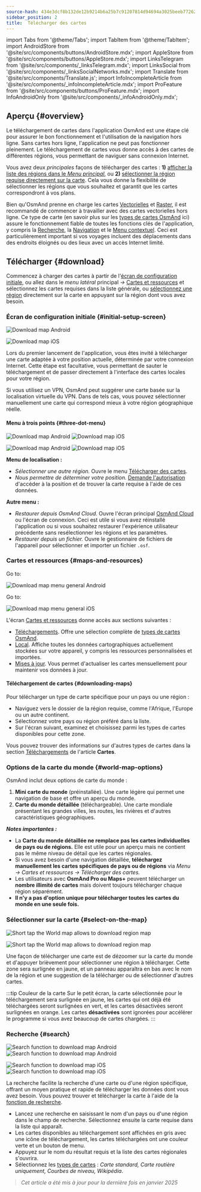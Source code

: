 ```yaml
---
source-hash: 434e3dcf8b132de12b9214b6a25b7c91207814d94694a3025beeb77262c426f1
sidebar_position: 2
title:  Télécharger des cartes
---
```


import Tabs from '@theme/Tabs';
import TabItem from '@theme/TabItem';
import AndroidStore from '@site/src/components/buttons/AndroidStore.mdx';
import AppleStore from '@site/src/components/buttons/AppleStore.mdx';
import LinksTelegram from '@site/src/components/_linksTelegram.mdx';
import LinksSocial from '@site/src/components/_linksSocialNetworks.mdx';
import Translate from '@site/src/components/Translate.js';
import InfoIncompleteArticle from '@site/src/components/_infoIncompleteArticle.mdx';
import ProFeature from '@site/src/components/buttons/ProFeature.mdx';
import InfoAndroidOnly from '@site/src/components/_infoAndroidOnly.mdx';



## Aperçu {#overview}

Le téléchargement de cartes dans l'application OsmAnd est une étape clé pour assurer le bon fonctionnement et l'utilisation de la navigation hors ligne. Sans cartes hors ligne, l'application ne peut pas fonctionner pleinement. Le téléchargement de cartes vous donne accès à des cartes de différentes régions, vous permettant de naviguer sans connexion Internet.

Vous avez deux *principales* façons de télécharger des cartes : **1)** [afficher la liste des régions dans le *Menu principal*](#maps-and-resources), ou **2)** [sélectionner la région requise directement sur la carte](#select-on-the-map). Cela vous donne la flexibilité de sélectionner les régions que vous souhaitez et garantit que les cartes correspondront à vos plans.

Bien qu'OsmAnd prenne en charge les cartes [Vectorielles](../map/vector-maps.md) et [Raster](../map/raster-maps.md), il est recommandé de commencer à travailler avec des cartes vectorielles hors ligne. Ce type de carte (en savoir plus sur les [types de cartes OsmAnd](../personal/maps-resources.md#map-types) ici) assure le fonctionnement fiable de toutes les fonctions clés de l'application, y compris la [Recherche](../search/index.md), la [Navigation](../navigation/index.md) et le [Menu contextuel](../map/map-context-menu.md). Ceci est particulièrement important si vos voyages incluent des déplacements dans des endroits éloignés ou des lieux avec un accès Internet limité.


## Télécharger {#download}

Commencez à charger des cartes à partir de l'[écran de configuration initiale](#initial-setup-screen), ou allez dans le *menu latéral* principal *→* [Cartes et ressources](#maps-and-resources) et sélectionnez les cartes requises dans la liste générale, ou [sélectionnez une région](#select-on-the-map) directement sur la carte en appuyant sur la région dont vous avez besoin.


### Écran de configuration initiale {#initial-setup-screen}

<Tabs groupId="operating-systems">

<TabItem value="android" label="Android">

![Download map Android](@site/static/img/steps/start_screen_first_screen_andr.png)

</TabItem>

<TabItem value="ios" label="iOS">

![Download map iOS](@site/static/img/steps/start_screen_first_screen_ios.png)

</TabItem>

</Tabs>

Lors du premier lancement de l'application, vous êtes invité à télécharger une carte adaptée à votre position actuelle, déterminée par votre connexion Internet. Cette étape est facultative, vous permettant de sauter le téléchargement et de passer directement à l'interface des cartes locales pour votre région.

Si vous utilisez un VPN, OsmAnd peut suggérer une carte basée sur la localisation virtuelle du VPN. Dans de tels cas, vous pouvez sélectionner manuellement une carte qui correspond mieux à votre région géographique réelle.


#### Menu à trois points {#three-dot-menu}

<Tabs groupId="operating-systems">

<TabItem value="android" label="Android">

![Download map Android](@site/static/img/steps/start_screen_first_screen_location_andr.png)   ![Download map iOS](@site/static/img/steps/start_screen_first_screen_other_andr.png)

</TabItem>

<TabItem value="ios" label="iOS">

![Download map Android](@site/static/img/steps/start_screen_first_screen_location_ios.png)   ![Download map iOS](@site/static/img/steps/start_screen_first_screen_other_ios.png)

</TabItem>

</Tabs>

**Menu de localisation :**

- *Sélectionner une autre région.* Ouvre le menu [Télécharger des cartes](#maps-and-resources).
- *Nous permettre de déterminer votre position.* [Demande l'autorisation](../start-with/first-steps.md#permission-to-access-the-location) d'accéder à la position et de trouver la carte requise à l'aide de ces données.

**Autre menu :**

- *Restaurer depuis OsmAnd Cloud.* Ouvre l'écran principal [OsmAnd Cloud](../personal/osmand-cloud.md) ou l'écran de connexion. Ceci est utile si vous avez réinstallé l'application ou si vous souhaitez restaurer l'expérience utilisateur précédente sans resélectionner les régions et les paramètres.
- *Restaurer depuis un fichier.* Ouvre le gestionnaire de fichiers de l'appareil pour sélectionner et importer un fichier `.osf`.


### Cartes et ressources {#maps-and-resources}

<Tabs groupId="operating-systems">

<TabItem value="android" label="Android">

Go to: *<Translate android="true" ids="shared_string_menu,maps_and_resources,downloads"/>*

![Download map menu general Android](@site/static/img/personal/maps/download_menu_andr.png)

</TabItem>

<TabItem value="ios" label="iOS">

Go to: *<Translate ios="true" ids="shared_string_menu,res_mapsres"/>*

![Download map menu general iOS](@site/static/img/personal/maps/download_menu_ios.png)

</TabItem>

</Tabs>

L'écran [Cartes et ressources](../personal/maps-resources.md) donne accès aux sections suivantes :

- [Téléchargements](../personal/maps-resources.md#downloads). Offre une sélection complète de [types de cartes OsmAnd](../personal/maps-resources.md#map-types).
- [Local](../personal/maps-resources.md#local). Affiche toutes les données cartographiques actuellement stockées sur votre appareil, y compris les ressources personnalisées et importées.
- [Mises à jour](../personal/maps-resources.md#updates). Vous permet d'actualiser les cartes mensuellement pour maintenir vos données à jour.

#### Téléchargement de cartes {#downloading-maps}

Pour télécharger un type de carte spécifique pour un pays ou une région :

- Naviguez vers le dossier de la région requise, comme l'Afrique, l'Europe ou un autre continent.
- Sélectionnez votre pays ou région préféré dans la liste.
- Sur l'écran suivant, examinez et choisissez parmi les types de cartes disponibles pour cette zone.

Vous pouvez trouver des informations sur d'autres types de cartes dans la section [Téléchargements](../personal/maps-resources.md#downloads) de l'article **Cartes**.

### Options de la carte du monde {#world-map-options}

OsmAnd inclut deux options de carte du monde :

1. **Mini carte du monde** (préinstallée). Une carte légère qui permet une navigation de base et offre un aperçu du monde.
2. **Carte du monde détaillée** (téléchargeable). Une carte mondiale présentant les grandes villes, les routes, les rivières et d'autres caractéristiques géographiques.

***Notes importantes :***

- La **Carte du monde détaillée ne remplace pas les cartes individuelles de pays ou de régions.** Elle est utile pour un aperçu mais ne contient pas le même niveau de détail que les cartes régionales.
- Si vous avez besoin d'une navigation détaillée, **téléchargez manuellement les cartes spécifiques de pays ou de régions** via *Menu → Cartes et ressources → Télécharger des cartes.*
- Les utilisateurs avec **OsmAnd Pro ou Maps+** peuvent télécharger un **nombre illimité de cartes** mais doivent toujours télécharger chaque région séparément.
- **Il n'y a pas d'option unique pour télécharger toutes les cartes du monde en une seule fois.**


### Sélectionner sur la carte {#select-on-the-map}

<Tabs groupId="operating-systems">

<TabItem value="android" label="Android">

![Short tap the World map allows to download region map](@site/static/img/map/download_region_map_via_worldmap.png)

</TabItem>

<TabItem value="ios" label="iOS">

![Short tap the World map allows to download region map](@site/static/img/settings/download_region_map_via_worldmap_ios.png)

</TabItem>

</Tabs>

Une façon de télécharger une carte est de dézoomer sur la carte du monde et d'appuyer brièvement pour sélectionner une région à télécharger. Cette zone sera surlignée en jaune, et un panneau apparaîtra en bas avec le nom de la région et une suggestion de la télécharger ou de sélectionner d'autres cartes.

:::tip Couleur de la carte
Sur le petit écran, la carte sélectionnée pour le téléchargement sera surlignée en jaune, les cartes qui ont déjà été téléchargées seront surlignées en vert, et les cartes désactivées seront surlignées en orange. Les cartes **désactivées** sont ignorées pour accélérer le programme si vous avez beaucoup de cartes chargées.
:::

### Recherche {#search}

<Tabs groupId="operating-systems">

<TabItem value="android" label="Android">

![Search function to download map Android](@site/static/img/settings/search_download_map_3_andr.png) ![Search function to download map Android](@site/static/img/settings/search_download_map_4_andr.png)

</TabItem>

<TabItem value="ios" label="iOS">

![Search function to download map iOS](@site/static/img/settings/search_download_map_1_ios.png) ![Search function to download map iOS](@site/static/img/settings/search_download_map_2_ios.png)

</TabItem>

</Tabs>

La recherche facilite la recherche d'une carte ou d'une région spécifique, offrant un moyen pratique et rapide de télécharger les données dont vous avez besoin. Vous pouvez trouver et télécharger la carte à l'aide de la [fonction de recherche](../search/index.md).

- Lancez une recherche en saisissant le nom d'un pays ou d'une région dans le champ de recherche. Sélectionnez ensuite la carte requise dans la liste qui apparaît.
- Les cartes disponibles au téléchargement sont affichées en gris avec une icône de téléchargement, les cartes téléchargées ont une couleur verte et un bouton de menu.
- Appuyez sur le nom du résultat requis et la liste des cartes régionales s'ouvrira.
- Sélectionnez les [types de cartes](../personal/maps-resources.md#map-types) : *Carte standard, Carte routière uniquement, Courbes de niveau, Wikipédia*.

> *Cet article a été mis à jour pour la dernière fois en janvier 2025*